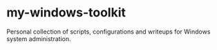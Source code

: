 # my-windows-toolkit
Personal collection of scripts, configurations and writeups for Windows system administration.
